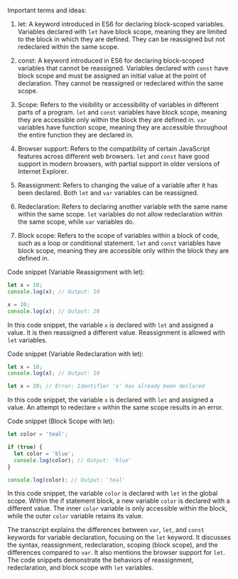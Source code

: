 Important terms and ideas:

1. let: A keyword introduced in ES6 for declaring block-scoped variables. Variables declared with `let` have block scope, meaning they are limited to the block in which they are defined. They can be reassigned but not redeclared within the same scope.

2. const: A keyword introduced in ES6 for declaring block-scoped variables that cannot be reassigned. Variables declared with `const` have block scope and must be assigned an initial value at the point of declaration. They cannot be reassigned or redeclared within the same scope.

3. Scope: Refers to the visibility or accessibility of variables in different parts of a program. `let` and `const` variables have block scope, meaning they are accessible only within the block they are defined in. `var` variables have function scope, meaning they are accessible throughout the entire function they are declared in.

4. Browser support: Refers to the compatibility of certain JavaScript features across different web browsers. `let` and `const` have good support in modern browsers, with partial support in older versions of Internet Explorer.

5. Reassignment: Refers to changing the value of a variable after it has been declared. Both `let` and `var` variables can be reassigned.

6. Redeclaration: Refers to declaring another variable with the same name within the same scope. `let` variables do not allow redeclaration within the same scope, while `var` variables do.

7. Block scope: Refers to the scope of variables within a block of code, such as a loop or conditional statement. `let` and `const` variables have block scope, meaning they are accessible only within the block they are defined in.

Code snippet (Variable Reassignment with let):

```javascript
let x = 10;
console.log(x); // Output: 10

x = 20;
console.log(x); // Output: 20
```

In this code snippet, the variable `x` is declared with `let` and assigned a value. It is then reassigned a different value. Reassignment is allowed with `let` variables.

Code snippet (Variable Redeclaration with let):

```javascript
let x = 10;
console.log(x); // Output: 10

let x = 20; // Error: Identifier 'x' has already been declared
```

In this code snippet, the variable `x` is declared with `let` and assigned a value. An attempt to redeclare `x` within the same scope results in an error.

Code snippet (Block Scope with let):

```javascript
let color = 'teal';

if (true) {
  let color = 'blue';
  console.log(color); // Output: 'blue'
}

console.log(color); // Output: 'teal'
```

In this code snippet, the variable `color` is declared with `let` in the global scope. Within the if statement block, a new variable `color` is declared with a different value. The inner `color` variable is only accessible within the block, while the outer `color` variable retains its value.

The transcript explains the differences between `var`, `let`, and `const` keywords for variable declaration, focusing on the `let` keyword. It discusses the syntax, reassignment, redeclaration, scoping (block scope), and the differences compared to `var`. It also mentions the browser support for `let`. The code snippets demonstrate the behaviors of reassignment, redeclaration, and block scope with `let` variables.